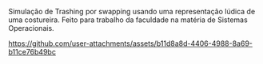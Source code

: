 Simulação de Trashing por swapping usando uma representação lúdica de uma costureira. Feito para trabalho da faculdade na matéria de Sistemas Operacionais.


https://github.com/user-attachments/assets/b11d8a8d-4406-4988-8a69-b11ce76b49bc

